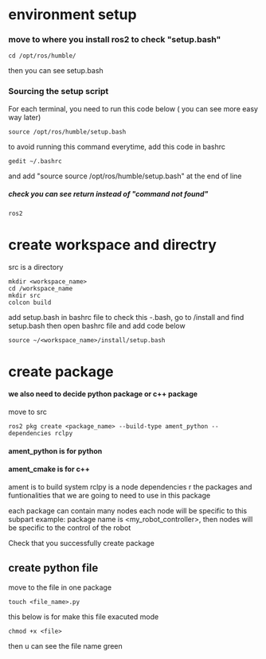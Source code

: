 # environment setup
### move to where you install ros2 to check "setup.bash"
```
cd /opt/ros/humble/
```
 then you can see setup.bash

### Sourcing the setup script
 For each terminal, you need to run this code below ( you can see more easy way later)
```
source /opt/ros/humble/setup.bash
```
to avoid running this command everytime, add this code in bashrc
```
gedit ~/.bashrc
``` 
and add "source source /opt/ros/humble/setup.bash" at the end of line

##### check you can see return instead of "command not found"
```
ros2
```

# create workspace and directry

src is a directory
```
mkdir <workspace_name>
cd /workspace_name
mkdir src
colcon build
```

add setup.bash in bashrc file 
to check this  -.bash, go to /install and find setup.bash
then open bashrc file and add code below

```
source ~/<workspace_name>/install/setup.bash
```

# create package
 
#### we also need to decide python package or c++ package
 move to src
```
ros2 pkg create <package_name> --build-type ament_python --dependencies rclpy
```
#### ament_python is for python
#### ament_cmake is for c++

ament is to build system
rclpy is a node <this is a pythin libraray for ros2>
dependencies r the packages and funtionalities that we are going to need to use in this package

each package can contain many nodes
each node will be specific to this subpart
example: package name is <my_robot_controller>, then nodes will be specific to the control of the robot

Check that you successfully create package 

## create python file
move to the file in one package

 ```
touch <file_name>.py
```
this below is for make this file exacuted mode
```
chmod +x <file>
```
 then u can see the file name green 
